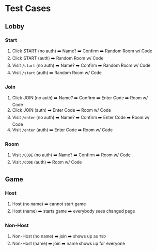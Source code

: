 # Test Cases

## Lobby

### Start
1. Click START (no auth) ➡️ Name? ➡️ Confirm ➡️ Random Room w/ Code
1. Click START (auth) ➡️ Random Room w/ Code
1. Visit `/start` (no auth) ➡️ Name? ➡️ Confirm ➡️ Random Room w/ Code
1. Visit `/start` (auth) ➡️ Random Room w/ Code

### Join
1. Click JOIN (no auth) ➡️ Name? ➡️ Confirm ➡️ Enter Code  ➡️ Room w/ Code
1. Click JOIN (auth) ➡️ Enter Code  ➡️ Room w/ Code
1. Visit `/enter` (no auth) ➡️ Name? ➡️ Confirm ➡️ Enter Code  ➡️ Room w/ Code
1. Visit `/enter` (auth) ➡️ Enter Code  ➡️ Room w/ Code

### Room
1. Visit `/CODE` (no auth) ➡️ Name? ➡️ Confirm ➡️ Room w/ Code
1. Visit `/CODE` (auth) ➡️ Room w/ Code

## Game

### Host
1. Host (no name) ➡️ cannot start game
2. Host (name) ➡️ starts game ➡️ everybody sees changed page

### Non-Host
1. Non-Host (no name) ➡️ join ➡️ shows up as `TBD`
2. Non-Host (name) ➡️ join ➡️ name shows up for everyone

